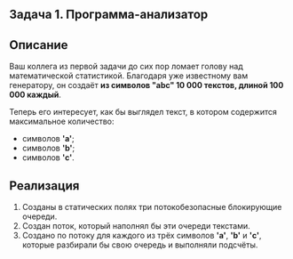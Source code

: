 ## Задача 1. Программа-анализатор

## Описание

Ваш коллега из первой задачи до сих пор ломает голову над математической статистикой. Благодаря уже известному вам генератору, он создаёт **из символов "abc" 10 000 текстов, длиной 100 000 каждый**.

  
Теперь его интересует, как бы выглядел текст, в котором содержится максимальное количество:

* символов **'a'**;
* символов **'b'**;
* символов **'c'**.


## Реализация

1. Созданы в статических полях три потокобезопасные блокирующие очереди.
2. Создан поток, который наполнял бы эти очереди текстами.
3. Создано по потоку для каждого из трёх символов **'a'**, **'b'** и **'c'**, которые разбирали бы свою очередь и выполняли подсчёты.
  
